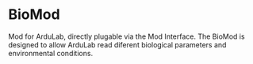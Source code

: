 # BioMod
Mod for ArduLab, directly plugable via the Mod Interface. The BioMod is designed to allow ArduLab read diferent biological parameters and environmental conditions.
